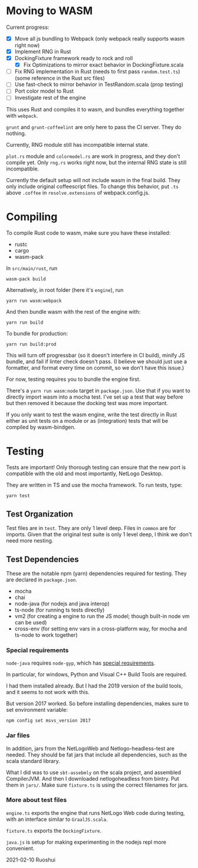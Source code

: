 # Moving to WASM

Current progress:

- [x] Move all js bundling to Webpack (only webpack really supports wasm right now)
- [x] Implement RNG in Rust
- [x] DockingFixture framework ready to rock and roll
  - [x] Fix Optimizations to mirror exact behavior in DockingFixture.scala
- [ ] Fix RNG implementation in Rust (needs to first pass `random.test.ts`) (some reference in the Rust src files)
- [ ] Use fast-check to mirror behavior in TestRandom.scala (prop testing)
- [ ] Port color model to Rust
- [ ] Investigate rest of the engine

This uses Rust and compiles it to wasm, and bundles everything together with `webpack`.

`grunt` and `grunt-coffeelint` are only here to pass the CI server. They do nothing.

Currently, RNG module still has incompatible internal state.

`plot.rs` module and `colormodel.rs` are work in progress, and they don't compile yet. Only `rng.rs` works right now, but the internal RNG state is still incompatible.

Currently the default setup will not include wasm in the final build. They only include original coffeescript files. To change this behavior, put `.ts` above `.coffee` in `resolve.extensions` of webpack.config.js.

# Compiling

To compile Rust code to wasm, make sure you have these installed:

- rustc
- cargo
- wasm-pack

In `src/main/rust`, run

```
wasm-pack build
```

Alternatively, in root folder (here it's `engine`), run

```
yarn run wasm:webpack
```

And then bundle wasm with the rest of the engine with:

```
yarn run build
```

To bundle for production:

```
yarn run build:prod
```

This will turn off progressbar (so it doesn't interfere in CI build), minify JS bundle, and fail if linter check doesn't pass. (I believe we should just use a formatter, and format every time on commit, so we don't have this issue.)

For now, testing requires you to bundle the engine first.

There's a `yarn run wasm:node` target in `package.json`. Use that if you want to directly import wasm into a mocha test. I've set up a test that way before but then removed it because the docking test was more important.

If you only want to test the wasm engine, write the test directly in Rust either as unit tests on a module or as (integration) tests that will be compiled by wasm-bindgen.

# Testing

Tests are important! Only thorough testing can ensure that the new port is compatible with the old and most importantly, NetLogo Desktop.

They are written in TS and use the mocha framework. To run tests, type:

```
yarn test
```

## Test Organization

Test files are in `test`. They are only 1 level deep. Files in `common` are for imports. Given that the original test suite is only 1 level deep, I think we don't need more nesting.

## Test Dependencies

These are the notable npm (yarn) dependencies required for testing. They are declared in `package.json`.

- mocha
- chai
- node-java (for nodejs and java interop)
- ts-node (for running ts tests directly)
- vm2 (for creating a engine to run the JS model; though built-in node vm can be used)
- cross-env (for setting env vars in a cross-platform way, for mocha and ts-node to work together)

### Special requirements

`node-java` requires `node-gyp`, which has [special requirements](https://github.com/nodejs/node-gyp).

In particular, for windows, Python and Visual C++ Build Tools are required.

I had them installed already. But I had the 2019 version of the build tools, and it seems to not work with this.

But version 2017 worked. So before installing dependencies, makes sure to set environment variable:

```
npm config set msvs_version 2017
```

### Jar files

In addition, jars from the NetLogoWeb and Netlogo-headless-test are needed. They should be fat jars that include all dependencies, such as the scala standard library.

What I did was to use `sbt-assebmly` on the scala project, and assembled CompilerJVM. And then I downloaded netlogoheadless from bintry. Put them in `jars/`. Make sure `fixture.ts` is using the correct filenames for jars.

### More about test files

`engine.ts` exports the engine that runs NetLogo Web code during testing, with an interface similar to `GraalJS.scala`.

`fixture.ts` exports the `DockingFixture`.

`java.js` is setup for making experimenting in the nodejs repl more convenient.

2021-02-10 Ruoshui
